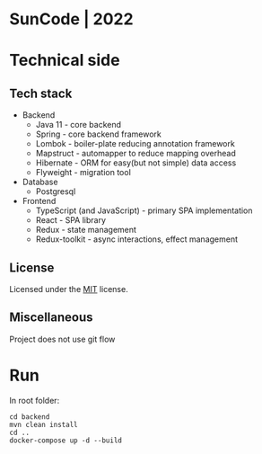 # SunCode | 2022

# Technical side

## Tech stack

- Backend
    - Java 11 - core backend
    - Spring - core backend framework
    - Lombok - boiler-plate reducing annotation framework
    - Mapstruct - automapper to reduce mapping overhead
    - Hibernate - ORM for easy(but not simple) data access
    - Flyweight - migration tool
- Database
  - Postgresql
- Frontend
  - TypeScript (and JavaScript) - primary SPA implementation
  - React - SPA library
  - Redux - state management
  - Redux-toolkit - async interactions, effect management

## License

Licensed under the [MIT](LICENSE.txt) license.

## Miscellaneous

Project does not use git flow

# Run

In root folder:

```
cd backend
mvn clean install
cd ..
docker-compose up -d --build
```